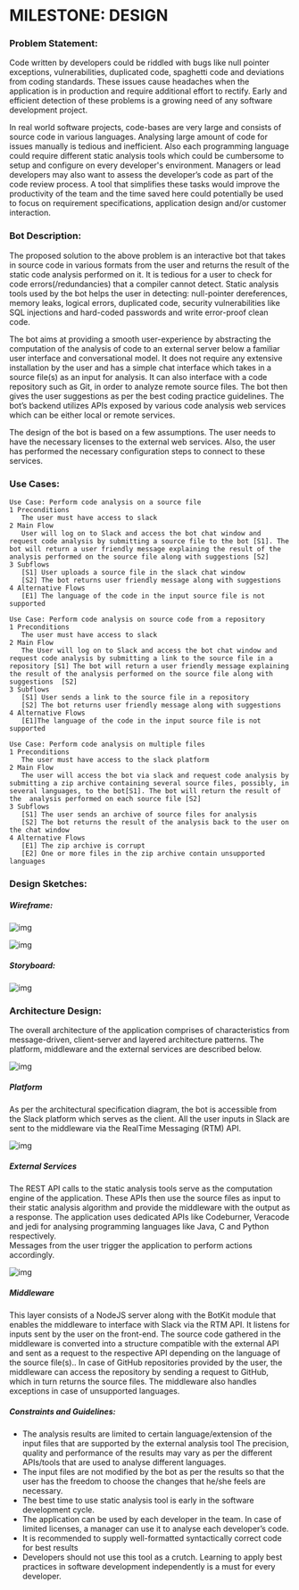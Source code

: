 # MILESTONE: DESIGN

### Problem Statement:  
   Code written by developers could be riddled with bugs like null pointer exceptions, vulnerabilities, duplicated code, spaghetti code and deviations from coding standards. These issues cause headaches when the application is in production and require additional effort to rectify. Early and efficient detection of these problems is a growing need of any software development project.

   In real world software projects, code-bases are very large and consists of source code in various languages. Analysing large amount of code for issues manually is tedious and inefficient. Also each programming language could require different static analysis tools which could be cumbersome to setup and configure on every developer's environment. Managers or lead developers may also want to assess the developer’s code as part of the code review process. A tool that simplifies these tasks would improve the productivity of the team and the time saved here could potentially be used to focus on requirement specifications, application design and/or customer interaction.


### Bot Description:  
   The proposed solution to the above problem is an interactive bot that takes in source code in various formats from the user and returns the result of the static code analysis performed on it. 
It is tedious for a user to check for code errors(/redundancies) that a compiler cannot detect. Static analysis tools used by the bot helps the user in detecting: null-pointer dereferences, memory leaks, logical errors, duplicated code, security vulnerabilities like SQL injections and hard-coded passwords and write error-proof clean code.

   The bot aims at providing a smooth user-experience by abstracting the computation of the analysis of code to an external server below a familiar user interface and conversational model. It does not require any extensive installation by the user and has a simple chat interface which takes in a source file(s) as an input for analysis. It can also interface with a code repository such as Git, in order to analyze remote source files. The bot then gives the user suggestions as per the best coding practice guidelines. The bot’s backend utilizes APIs exposed by various code analysis web services which can be either local or remote services. 

   The design of the bot is based on a few assumptions. The user needs to have the necessary licenses to the external web services. Also, the user has performed the necessary configuration steps to connect to these services.


### Use Cases:  
```
Use Case: Perform code analysis on a source file
1 Preconditions
   The user must have access to slack
2 Main Flow
   User will log on to Slack and access the bot chat window and request code analysis by submitting a source file to the bot [S1]. The bot will return a user friendly message explaining the result of the analysis performed on the source file along with suggestions [S2]
3 Subflows
   [S1] User uploads a source file in the slack chat window
   [S2] The bot returns user friendly message along with suggestions
4 Alternative Flows
   [E1] The language of the code in the input source file is not supported

```
```
Use Case: Perform code analysis on source code from a repository 
1 Preconditions
   The user must have access to slack
2 Main Flow
   The User will log on to Slack and access the bot chat window and request code analysis by submitting a link to the source file in a repository [S1] The bot will return a user friendly message explaining the result of the analysis performed on the source file along with suggestions  [S2]
3 Subflows
   [S1] User sends a link to the source file in a repository
   [S2] The bot returns user friendly message along with suggestions
4 Alternative Flows
   [E1]The language of the code in the input source file is not supported

```
```
Use Case: Perform code analysis on multiple files 
1 Preconditions
   The user must have access to the slack platform
2 Main Flow
   The user will access the bot via slack and request code analysis by submitting a zip archive containing several source files, possibly, in several languages, to the bot[S1]. The bot will return the result of the  analysis performed on each source file [S2]
3 Subflows
   [S1] The user sends an archive of source files for analysis
   [S2] The bot returns the result of the analysis back to the user on the chat window
4 Alternative Flows
   [E1] The zip archive is corrupt
   [E2] One or more files in the zip archive contain unsupported languages

```


### Design Sketches:  
##### Wireframe:  

![img](https://github.ncsu.edu/rshah8/Design-Milestone/raw/master/frame-git.png)

![img](https://github.ncsu.edu/rshah8/Design-Milestone/raw/master/frame-wire.png)

##### Storyboard:   

![img](https://github.ncsu.edu/rshah8/Design-Milestone/raw/master/story.png)


### Architecture Design:   

The overall architecture of the application comprises of characteristics from message-driven, client-server and layered architecture patterns. The platform, middleware and the external services are described below.

![img](https://github.ncsu.edu/rshah8/Design-Milestone/raw/master/architecture.png)  

##### Platform 
   As per the architectural specification diagram, the bot is accessible from the Slack platform which serves as the client. All the user inputs in Slack are sent to the middleware via the  RealTime Messaging (RTM) API.

![img](https://github.ncsu.edu/rshah8/Design-Milestone/raw/master/Slack%20bot.png)  

##### External Services  
   The REST API calls to the static analysis tools serve as the computation engine of the application. These APIs then use the source files as input to their static analysis algorithm and provide the middleware with the output as a response. The application uses dedicated APIs like Codeburner, Veracode and jedi for analysing programming languages like Java, C and Python respectively.   
   Messages from the user trigger the application to perform actions accordingly.

![img](https://github.ncsu.edu/rshah8/Design-Milestone/raw/master/Middleware.png)  

##### Middleware  
   This layer consists of a NodeJS server along with the BotKit module that enables the middleware to interface with Slack via the RTM API. It listens for inputs sent by the user on the front-end. The source code gathered in the middleware is converted into a structure compatible with the external API and sent as a request to the respective API depending on the language of the source file(s).. In case of GitHub repositories provided by the user, the middleware can access the repository by sending a request to GitHub, which in turn returns the source files. The middleware also handles exceptions in case of unsupported languages.

##### Constraints and Guidelines:
   * The analysis results are limited to certain language/extension of the input files that are supported by the external analysis tool
The precision, quality and performance of the results may vary as per the different APIs/tools that are used to analyse different languages.
   * The input files are not modified by the bot as per the results so that the user has the freedom to choose the changes that he/she feels are necessary. 
   * The best time to use static analysis tool is early in the software development cycle.
   * The application can be used by each developer in the team. In case of limited licenses, a manager can use it to analyse each developer’s code.
   * It is recommended to supply well-formatted syntactically correct code for best results
   * Developers should not use this tool as a crutch. Learning to apply best practices in software development independently is a must for every developer.

